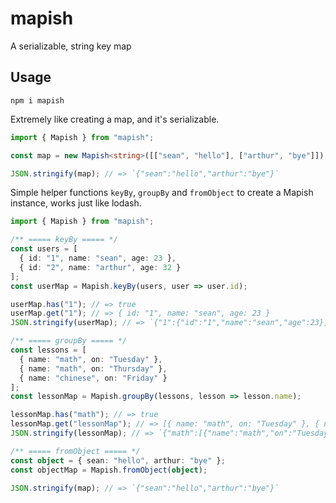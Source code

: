 # mapish

A serializable, string key map

## Usage

```
npm i mapish
```

Extremely like creating a map, and it's serializable.

```typescript
import { Mapish } from "mapish";

const map = new Mapish<string>([["sean", "hello"], ["arthur", "bye"]]);

JSON.stringify(map); // => `{"sean":"hello","arthur":"bye"}`
```

Simple helper functions `keyBy`, `groupBy` and `fromObject` to create a Mapish instance, works just like lodash.

```typescript
import { Mapish } from "mapish";

/** ===== keyBy ===== */
const users = [
  { id: "1", name: "sean", age: 23 },
  { id: "2", name: "arthur", age: 32 }
];
const userMap = Mapish.keyBy(users, user => user.id);

userMap.has("1"); // => true
userMap.get("1"); // => { id: "1", name: "sean", age: 23 }
JSON.stringify(userMap); // => `{"1":{"id":"1","name":"sean","age":23},"2":{"id":"2","name":"arthur","age":32}}`

/** ===== groupBy ===== */
const lessons = [
  { name: "math", on: "Tuesday" },
  { name: "math", on: "Thursday" },
  { name: "chinese", on: "Friday" }
];
const lessonMap = Mapish.groupBy(lessons, lesson => lesson.name);

lessonMap.has("math"); // => true
lessonMap.get("lessonMap"); // => [{ name: "math", on: "Tuesday" }, { name: "math", on: "Thursday" }]
JSON.stringify(lessonMap); // => `{"math":[{"name":"math","on":"Tuesday"},{"name":"math","on":"Thursday"}],"chinese":[{"name":"chinese","on":"Friday"}]}`

/** ===== fromObject ===== */
const object = { sean: "hello", arthur: "bye" };
const objectMap = Mapish.fromObject(object);

JSON.stringify(map); // => `{"sean":"hello","arthur":"bye"}`
```

